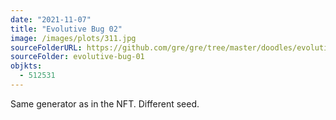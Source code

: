 ```yaml
---
date: "2021-11-07"
title: "Evolutive Bug 02"
image: /images/plots/311.jpg
sourceFolderURL: https://github.com/gre/gre/tree/master/doodles/evolutive-bug-01
sourceFolder: evolutive-bug-01
objkts:
  - 512531
---
```


Same generator as in the NFT. Different seed.
